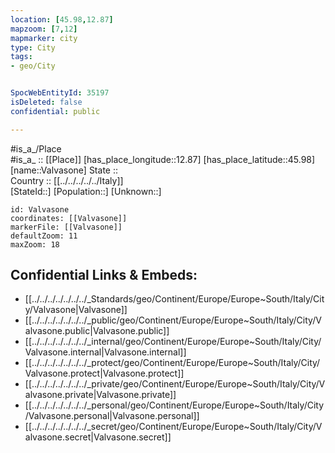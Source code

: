 ```yaml
---
location: [45.98,12.87] 
mapzoom: [7,12] 
mapmarker: city 
type: City
tags:
- geo/City


SpocWebEntityId: 35197
isDeleted: false
confidential: public

---
```

#is_a_/Place  
#is_a_ :: [[Place]] 
[has_place_longitude::12.87] 
[has_place_latitude::45.98] 
[name::Valvasone] 
State ::  
Country :: [[../../../../../Italy]]  
[StateId::] 
[Population::] 
[Unknown::] 


```leaflet
id: Valvasone
coordinates: [[Valvasone]] 
markerFile: [[Valvasone]] 
defaultZoom: 11 
maxZoom: 18
```


## Confidential Links & Embeds: 
- [[../../../../../../../_Standards/geo/Continent/Europe/Europe~South/Italy/City/Valvasone|Valvasone]] 
- [[../../../../../../../_public/geo/Continent/Europe/Europe~South/Italy/City/Valvasone.public|Valvasone.public]] 
- [[../../../../../../../_internal/geo/Continent/Europe/Europe~South/Italy/City/Valvasone.internal|Valvasone.internal]] 
- [[../../../../../../../_protect/geo/Continent/Europe/Europe~South/Italy/City/Valvasone.protect|Valvasone.protect]] 
- [[../../../../../../../_private/geo/Continent/Europe/Europe~South/Italy/City/Valvasone.private|Valvasone.private]] 
- [[../../../../../../../_personal/geo/Continent/Europe/Europe~South/Italy/City/Valvasone.personal|Valvasone.personal]] 
- [[../../../../../../../_secret/geo/Continent/Europe/Europe~South/Italy/City/Valvasone.secret|Valvasone.secret]] 

